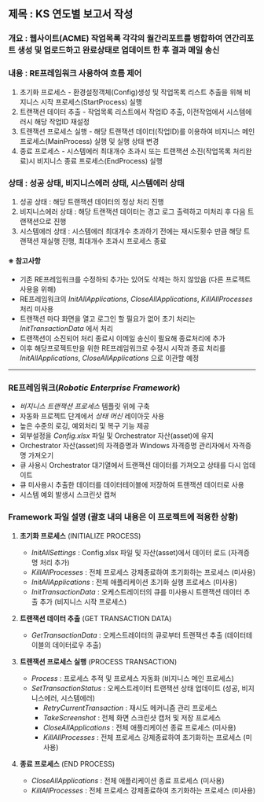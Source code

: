 ## 제목 : KS 연도별 보고서 작성

### 개요 : 웹사이트(ACME) 작업목록 각각의 월간리포트를 병합하여 연간리포트 생성 및 업로드하고 완료상태로 업데이트 한 후 결과 메일 송신

### 내용 : RE프레임워크 사용하여 흐름 제어

1. 초기화 프로세스 - 환경설정객체(Config)생성 및 작업목록 리스트 추출을 위해 비지니스 시작 프로세스(StartProcess) 실행
2. 트랜잭션 데이터 추출 - 작업목록 리스트에서 작업ID 추출, 이전작업에서 시스템에러시 해당 작업ID 재설정
3. 트랜잭션 프로세스 실행 - 해당 트랜잭션 데이터(작업ID)를 이용하여 비지니스 메인 프로세스(MainProcess) 실행 및 실행 상태 변경
4. 종료 프로세스 - 시스템에러 최대개수 초과시 또는 트랜잭션 소진(작업목록 처리완료)시 비지니스 종료 프로세스(EndProcess) 실행

### 상태 : 성공 상태, 비지니스에러 상태, 시스템에러 상태

1. 성공 상태 : 해당 트랜잭션 데이터의 정상 처리 진행
2. 비지니스에러 상태 : 해당 트랜잭션 데이터는 경고 로그 출력하고 미처리 후 다음 트랜잭션으로 진행
3. 시스템에러 상태 : 시스템에러 최대개수 초과하기 전에는 재시도횟수 만큼 해당 트랜잭션 재실행 진행, 최대개수 초과시 프로세스 종료

#### ※ 참고사항

- 기존 RE프레임워크를 수정하되 추가는 있어도 삭제는 하지 않았음 (다른 프로젝트 사용을 위해)
- RE프레임워크의 _InitAllApplications_, _CloseAllApplications_, _KillAllProcesses_ 처리 미사용
- 트랜잭션 마다 화면을 열고 로그인 할 필요가 없어 초기 처리는 _InitTransactionData_ 에서 처리
- 트랜잭션이 소진되어 처리 종료시 이메일 송신이 필요해 종료처리에 추가
- 이후 해당프로젝트만을 위한 RE프레임워크로 수정시 시작과 종료 처리를 _InitAllApplications_, _CloseAllApplications_ 으로 이관할 예정

---

### RE프레임워크(_Robotic Enterprise Framework_)

- _비지니스 트랜잭션 프로세스_ 템플릿 위에 구축
- 자동화 프로젝트 단계에서 _상태 머신_ 레이아웃 사용
- 높은 수준의 로깅, 예외처리 및 복구 기능 제공
- 외부설정을 _Config.xlsx_ 파일 및 Orchestrator 자산(asset)에 유지
- Orchestrator 자산(asset)의 자격증명과 Windows 자격증명 관리자에서 자격증명 가져오기
- 큐 사용시 Orchestrator 대기열에서 트랜잭션 데이터를 가져오고 상태를 다시 업데이트
- 큐 미사용시 추출한 데이터를 데이터테이블에 저장하여 트랜잭션 데이터로 사용
- 시스템 예외 발생시 스크린샷 캡쳐

### Framework 파일 설명 (괄호 내의 내용은 이 프로젝트에 적용한 상황)

1. **초기화 프로세스** (INITIALIZE PROCESS)

   - _InitAllSettings_ : Config.xlsx 파일 및 자산(asset)에서 데이터 로드 (자격증명 처리 추가)
   - _KillAllProcesses_ : 전체 프로세스 강제종료하여 초기화하는 프로세스 (미사용)
   - _InitAllApplications_ : 전체 애플리케이션 초기화 실행 프로세스 (미사용)
   - _InitTransactionData_ : 오케스트레이터의 큐를 미사용시 트랜잭션 데이터 추출 추가 (비지니스 시작 프로세스)

2. **트랜잭션 데이터 추출** (GET TRANSACTION DATA)

   - _GetTransactionData_ : 오케스트레이터의 큐로부터 트랜잭션 추출 (데이터테이블의 데이터로우 추출)

3. **트랜잭션 프로세스 실행** (PROCESS TRANSACTION)

   - _Process_ : 프로세스 추적 및 프로세스 자동화 (비지니스 메인 프로세스)
   - _SetTransactionStatus_ : 오케스트레이터 트랜잭션 상태 업데이트 (성공, 비지니스에러, 시스템에러)
     - _RetryCurrentTransaction_ : 재시도 메커니즘 관리 프로세스
     - _TakeScreenshot_ : 전체 화면 스크린샷 캡처 및 저장 프로세스
     - _CloseAllApplications_ : 전체 애플리케이션 종료 프로세스 (미사용)
     - _KillAllProcesses_ : 전체 프로세스 강제종료하여 초기화하는 프로세스 (미사용)

4. **종료 프로세스** (END PROCESS)
   - _CloseAllApplications_ : 전체 애플리케이션 종료 프로세스 (미사용)
   - _KillAllProcesses_ : 전체 프로세스 강제종료하여 초기화하는 프로세스 (미사용)
